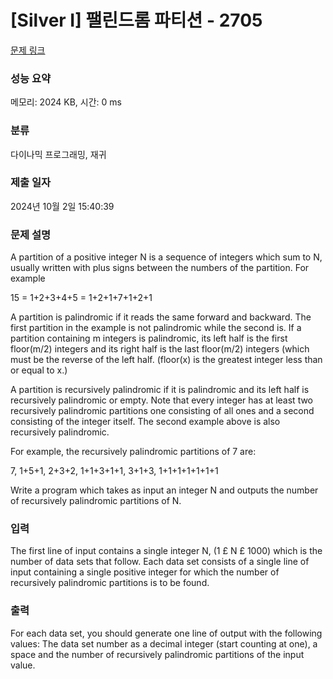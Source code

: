 # [Silver I] 팰린드롬 파티션 - 2705 

[문제 링크](https://www.acmicpc.net/problem/2705) 

### 성능 요약

메모리: 2024 KB, 시간: 0 ms

### 분류

다이나믹 프로그래밍, 재귀

### 제출 일자

2024년 10월 2일 15:40:39

### 문제 설명

<p>A partition of a positive integer N is a sequence of integers which sum to N, usually written with plus signs between the numbers of the partition. For example</p>

<p>15 = 1+2+3+4+5 = 1+2+1+7+1+2+1</p>

<p>A partition is palindromic if it reads the same forward and backward. The first partition in the example is not palindromic while the second is. If a partition containing m integers is palindromic, its left half is the first floor(m/2) integers and its right half is the last floor(m/2) integers (which must be the reverse of the left half. (floor(x) is the greatest integer less than or equal to x.)</p>

<p>A partition is recursively palindromic if it is palindromic and its left half is recursively palindromic or empty. Note that every integer has at least two recursively palindromic partitions one consisting of all ones and a second consisting of the integer itself. The second example above is also recursively palindromic.</p>

<p>For example, the recursively palindromic partitions of 7 are:</p>

<p>7, 1+5+1, 2+3+2, 1+1+3+1+1, 3+1+3, 1+1+1+1+1+1+1</p>

<p>Write a program which takes as input an integer N and outputs the number of recursively palindromic partitions of N.</p>

### 입력 

 <p>The first line of input contains a single integer N, (1 £ N £ 1000) which is the number of data sets that follow. Each data set consists of a single line of input containing a single positive integer for which the number of recursively palindromic partitions is to be found.</p>

### 출력 

 <p>For each data set, you should generate one line of output with the following values: The data set number as a decimal integer (start counting at one), a space and the number of recursively palindromic partitions of the input value.</p>

